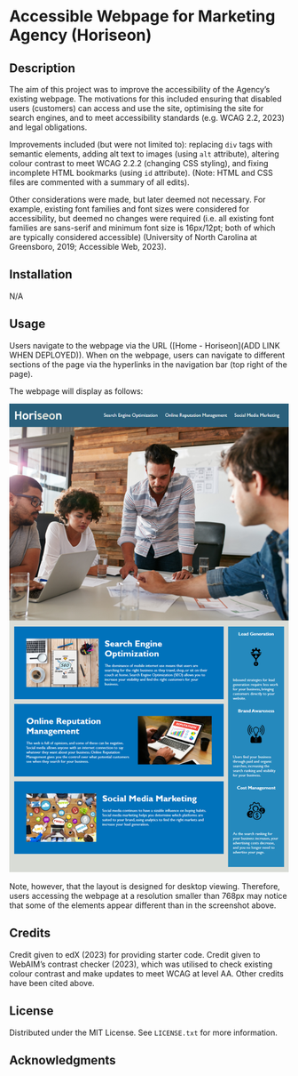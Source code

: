 # Accessible Webpage for Marketing Agency (Horiseon)

## Description

The aim of this project was to improve the accessibility of the Agency’s existing webpage. The motivations for this included ensuring that disabled users (customers) can access and use the site, optimising the site for search engines, and to meet accessibility standards (e.g. WCAG 2.2, 2023) and legal obligations.

Improvements included (but were not limited to): replacing `div` tags with semantic elements, adding alt text to images (using `alt` attribute), altering colour contrast to meet WCAG 2.2.2 (changing CSS styling), and fixing incomplete HTML bookmarks (using `id` attribute). (Note: HTML and CSS files are commented with a summary of all edits).

Other considerations were made, but later deemed not necessary. For example, existing font families and font sizes were considered for accessibility, but deemed no changes were required (i.e. all existing font families are sans-serif and minimum font size is 16px/12pt; both of which are typically considered accessible) (University of North Carolina at Greensboro, 2019; Accessible Web, 2023).

## Installation

N/A

## Usage

Users navigate to the webpage via the URL ([Home - Horiseon](ADD LINK WHEN DEPLOYED)). When on the webpage, users can navigate to different sections of the page via the hyperlinks in the navigation bar (top right of the page).

The webpage will display as follows:

![Screenshot of Horseon homepage](/assets/images/01-html-css-git-challenge-demo.png)

Note, however, that the layout is designed for desktop viewing. Therefore, users accessing the webpage at a resolution smaller than 768px may notice that some of the elements appear different than in the screenshot above.

## Credits

Credit given to edX (2023) for providing starter code. Credit given to WebAIM’s contrast checker (2023), which was utilised to check existing colour contrast and make updates to meet WCAG at level AA. Other credits have been cited above.

## License

Distributed under the MIT License. See `LICENSE.txt` for more information.

## Acknowledgments
